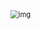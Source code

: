 <img src="https://res.wx.qq.com/wxdoc/dist/assets/img/api-login.2fcc9f35.jpg" alt="img" style="zoom:80%;" />



